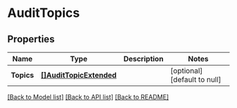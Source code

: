 # AuditTopics

## Properties
Name | Type | Description | Notes
------------ | ------------- | ------------- | -------------
**Topics** | [**[]AuditTopicExtended**](AuditTopicExtended.md) |  | [optional] [default to null]

[[Back to Model list]](../README.md#documentation-for-models) [[Back to API list]](../README.md#documentation-for-api-endpoints) [[Back to README]](../README.md)


